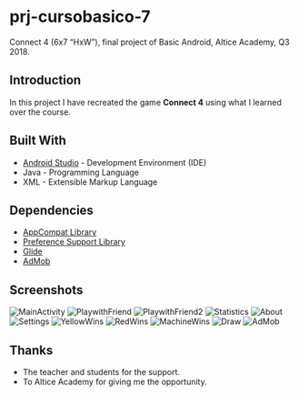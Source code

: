 # prj-cursobasico-7

Connect 4 (6x7 “HxW”), final project of Basic Android, Altice Academy, Q3 2018.

## Introduction

In this project I have recreated the game **Connect 4** using what I learned over the course.

## Built With

* [Android Studio](https://developer.android.com/studio/) - Development Environment (IDE)
* Java - Programming Language
* XML - Extensible Markup Language

## Dependencies

* [AppCompat Library](https://developer.android.com/topic/libraries/support-library/packages#v7-appcompat)
* [Preference Support Library](https://developer.android.com/topic/libraries/support-library/packages#v7-preference)
* [Glide](https://github.com/bumptech/glide)
* [AdMob](https://developers.google.com/admob/android/quick-start)

## Screenshots
![MainActivity](https://image.ibb.co/na9Kae/mini_Screenshot_1533337815.png "MainActivity")
![PlaywithFriend](https://image.ibb.co/mDni1K/mini_Screenshot_1533337834.png "PlaywithFriend")
![PlaywithFriend2](https://image.ibb.co/njQsve/mini_Screenshot_1533337843.png "PlaywithFriend2")
![Statistics](https://image.ibb.co/kj2K8z/Screenshot_1533341953.png "Statistics")
![About](https://image.ibb.co/f6Gzae/mini_Screenshot_1533337917.png "About")
![Settings](https://image.ibb.co/dnbMoz/mini_Screenshot_1533337903.png "Settings")
![YellowWins](https://image.ibb.co/hR0E8z/mini_Screenshot_1533337953.png "YellowWins")
![RedWins](https://image.ibb.co/ejnu8z/mini_Screenshot_1533338029.png "RedWins")
![MachineWins](https://image.ibb.co/fOK7Tz/mini_Screenshot_1533338001.png "MachineWins")
![Draw](http://oi65.tinypic.com/285agj.jpg "Draw")
![AdMob](https://image.ibb.co/iHrAgK/mini_Screenshot_1533337878.png "AdMob")

## Thanks

* The teacher and students for the support.
* To Altice Academy for giving me the opportunity.
